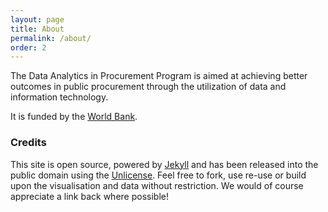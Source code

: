 ```yaml
---
layout: page
title: About
permalink: /about/
order: 2
---
```


The Data Analytics in Procurement Program is aimed at achieving better outcomes in public procurement through the utilization of data and information technology.

It is funded by the [World Bank](http://worldbank.org).

### Credits

This site is open source, powered by [Jekyll](http://jekyllrb.com/) and has been released into the public domain using the [Unlicense](https://github.com/procurement-analytics/procurement-analytics/blob/develop/UNLICENSE). Feel free to fork, use re-use or build upon the visualisation and data without restriction. We would of course appreciate a link back where possible!